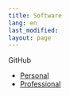 ```yaml
---
title: Software
lang: en
last_modified:
layout: page
---
```


GitHub
- [Personal](https://github.com/yoriyuki)
- [Professional](https://github.com/yoriyuki-aist/)
